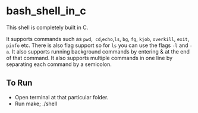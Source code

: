 # bash_shell_in_c
This shell is completely built in C.

It supports commands such as `pwd`,` cd`,`echo`,`ls`, `bg`, `fg`, `kjob`, `overkill`, `exit`, `pinfo` etc.
There is also flag support so for `ls` you can use the flags `-l` and `-a`.
It also supports running background commands by entering & at the end of that command.
It also supports multiple commands in one line by separating each command by a semicolon.


## To Run
- Open terminal at that particular folder.
- Run make; ./shell

